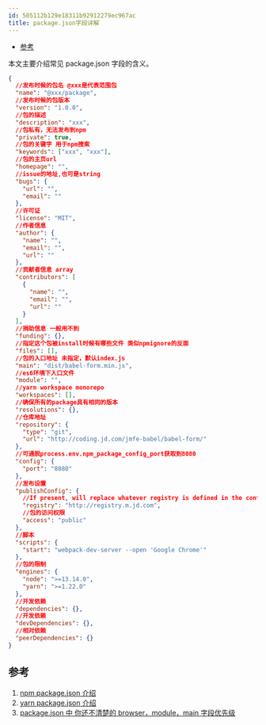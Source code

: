 ```yaml
---
id: 505112b129e18311b92912279ec967ac
title: package.json字段详解
---
```


<!-- START doctoc generated TOC please keep comment here to allow auto update -->
<!-- DON'T EDIT THIS SECTION, INSTEAD RE-RUN doctoc TO UPDATE -->

- [参考](#%E5%8F%82%E8%80%83)

<!-- END doctoc generated TOC please keep comment here to allow auto update -->

本文主要介绍常见 package.json 字段的含义。

```json
{
  //发布时候的包名 @xxx是代表范围包
  "name": "@xxx/package",
  //发布时候的包版本
  "version": "1.0.0",
  //包的描述
  "description": "xxx",
  //包私有，无法发布到npm
  "private": true,
  //包的关键字 用于npm搜索
  "keywords": ["xxx", "xxx"],
  //包的主页url
  "homepage": "",
  //issue的地址,也可是string
  "bugs": {
    "url": "",
    "email": ""
  },
  //许可证
  "license": "MIT",
  //作者信息
  "author": {
    "name": "",
    "email": "",
    "url": ""
  },
  //贡献者信息 array
  "contributors": [
    {
      "name": "",
      "email": "",
      "url": ""
    }
  ],
  //捐助信息 一般用不到
  "funding": {},
  //指定这个包被install时候有哪些文件 类似npmignore的反面
  "files": [],
  //包的入口地址 未指定，默认index.js
  "main": "dist/babel-form.min.js",
  //es6环境下入口文件
  "module": "",
  //yarn workspace monorepo
  "workspaces": [],
  //确保所有的package具有相同的版本
  "resolutions": {},
  //仓库地址
  "repository": {
    "type": "git",
    "url": "http://coding.jd.com/jmfe-babel/babel-form/"
  },
  //可通脱process.env.npm_package_config_port获取到8080
  "config": {
    "port": "8080"
  },
  //发布设置
  "publishConfig": {
    //If present, will replace whatever registry is defined in the configuration when the package is about to be pushed to a remote location
    "registry": "http://registry.m.jd.com",
    //包的访问权限
    "access": "public"
  },
  //脚本
  "scripts": {
    "start": "webpack-dev-server --open 'Google Chrome'"
  },
  //包的限制
  "engines": {
    "node": ">=13.14.0",
    "yarn": ">=1.22.0"
  },
  //开发依赖
  "dependencies": {},
  //开发依赖
  "devDependencies": {},
  //相对依赖
  "peerDependencies": {}
}
```

## 参考

1. [npm package.json 介绍](https://docs.npmjs.com/configuring-npm/package-json.html)
2. [yarn package.json 介绍](https://yarnpkg.com/configuration/manifest)
3. [package.json 中 你还不清楚的 browser，module，main 字段优先级](https://github.com/SunshowerC/blog/issues/8)
